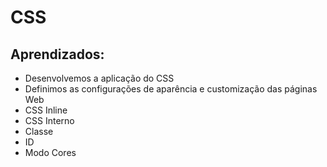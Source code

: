 # CSS

## Aprendizados:

- Desenvolvemos a aplicação do CSS
- Definimos as configurações de aparência e customização das páginas Web
- CSS Inline
- CSS Interno
- Classe
- ID
- Modo Cores

 

